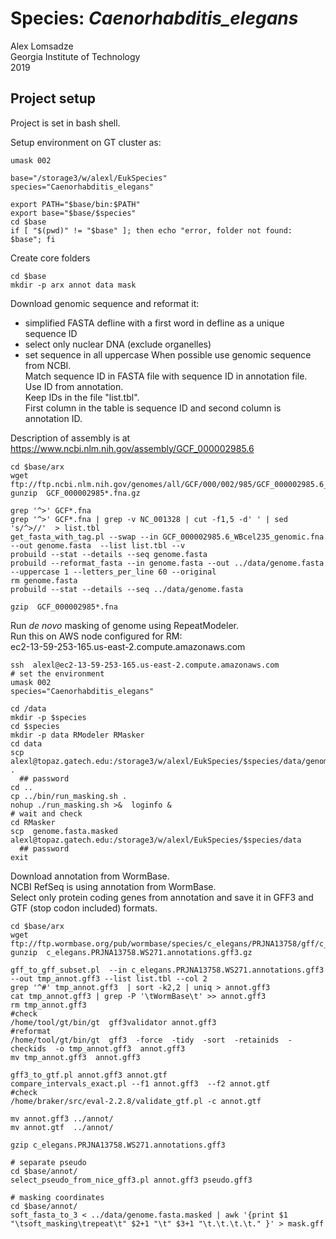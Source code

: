 # Species: _Caenorhabditis_elegans_
Alex Lomsadze  
Georgia Institute of Technology  
2019  
## Project setup
Project is set in bash shell.  

Setup environment on GT cluster as:  
```
umask 002

base="/storage3/w/alexl/EukSpecies"
species="Caenorhabditis_elegans"

export PATH="$base/bin:$PATH"
export base="$base/$species"
cd $base
if [ "$(pwd)" != "$base" ]; then echo "error, folder not found: $base"; fi
```
Create core folders  
```
cd $base
mkdir -p arx annot data mask
```
Download genomic sequence and reformat it:  
 * simplified FASTA defline with a first word in defline as a unique sequence ID
 * select only nuclear DNA (exclude organelles)
 * set sequence in all uppercase
When possible use genomic sequence from NCBI.  
Match sequence ID in FASTA file with sequence ID in annotation file.  
Use ID from annotation.  
Keep IDs in the file "list.tbl".  
First column in the table is sequence ID and second column is annotation ID.  

Description of assembly is at https://www.ncbi.nlm.nih.gov/assembly/GCF_000002985.6  
```
cd $base/arx
wget ftp://ftp.ncbi.nlm.nih.gov/genomes/all/GCF/000/002/985/GCF_000002985.6_WBcel235/GCF_000002985.6_WBcel235_genomic.fna.gz
gunzip  GCF_000002985*.fna.gz

grep '^>' GCF*.fna
grep '^>' GCF*.fna | grep -v NC_001328 | cut -f1,5 -d' ' | sed 's/^>//'  > list.tbl
get_fasta_with_tag.pl --swap --in GCF_000002985.6_WBcel235_genomic.fna  --out genome.fasta  --list list.tbl --v
probuild --stat --details --seq genome.fasta
probuild --reformat_fasta --in genome.fasta --out ../data/genome.fasta --uppercase 1 --letters_per_line 60 --original
rm genome.fasta
probuild --stat --details --seq ../data/genome.fasta

gzip  GCF_000002985*.fna
```
Run _de novo_ masking of genome using RepeatModeler.  
Run this on AWS node configured for RM:  
    ec2-13-59-253-165.us-east-2.compute.amazonaws.com
```
ssh  alexl@ec2-13-59-253-165.us-east-2.compute.amazonaws.com
# set the environment
umask 002
species="Caenorhabditis_elegans"

cd /data
mkdir -p $species
cd $species
mkdir -p data RModeler RMasker
cd data
scp alexl@topaz.gatech.edu:/storage3/w/alexl/EukSpecies/$species/data/genome.fasta  .
  ## password
cd ..
cp ../bin/run_masking.sh .
nohup ./run_masking.sh >&  loginfo &
# wait and check
cd RMasker
scp  genome.fasta.masked  alexl@topaz.gatech.edu:/storage3/w/alexl/EukSpecies/$species/data
  ## password
exit
```
Download annotation from WormBase.  
NCBI RefSeq is using annotation from WormBase.  
Select only protein coding genes from annotation and save it in GFF3 and GTF (stop codon included) formats.  
```
cd $base/arx
wget ftp://ftp.wormbase.org/pub/wormbase/species/c_elegans/PRJNA13758/gff/c_elegans.PRJNA13758.WS271.annotations.gff3.gz
gunzip  c_elegans.PRJNA13758.WS271.annotations.gff3.gz

gff_to_gff_subset.pl  --in c_elegans.PRJNA13758.WS271.annotations.gff3  --out tmp_annot.gff3 --list list.tbl --col 2
grep '^#' tmp_annot.gff3  | sort -k2,2 | uniq > annot.gff3
cat tmp_annot.gff3 | grep -P '\tWormBase\t' >> annot.gff3
rm tmp_annot.gff3
#check
/home/tool/gt/bin/gt  gff3validator annot.gff3
#reformat
/home/tool/gt/bin/gt  gff3  -force  -tidy  -sort  -retainids  -checkids  -o tmp_annot.gff3  annot.gff3
mv tmp_annot.gff3  annot.gff3

gff3_to_gtf.pl annot.gff3 annot.gtf
compare_intervals_exact.pl --f1 annot.gff3  --f2 annot.gtf
#check
/home/braker/src/eval-2.2.8/validate_gtf.pl -c annot.gtf

mv annot.gff3 ../annot/
mv annot.gtf  ../annot/

gzip c_elegans.PRJNA13758.WS271.annotations.gff3

# separate pseudo
cd $base/annot/
select_pseudo_from_nice_gff3.pl annot.gff3 pseudo.gff3

# masking coordinates
cd $base/annot/
soft_fasta_to_3 < ../data/genome.fasta.masked | awk '{print $1 "\tsoft_masking\trepeat\t" $2+1 "\t" $3+1 "\t.\t.\t.\t." }' > mask.gff

```


